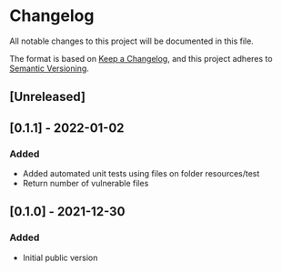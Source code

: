 # Changelog
All notable changes to this project will be documented in this file.

The format is based on [Keep a Changelog](https://keepachangelog.com/en/1.0.0/),
and this project adheres to [Semantic Versioning](https://semver.org/spec/v2.0.0.html).

## [Unreleased]

## [0.1.1] - 2022-01-02
### Added
- Added automated unit tests using files on folder resources/test
- Return number of vulnerable files

## [0.1.0] - 2021-12-30
### Added
- Initial public version
